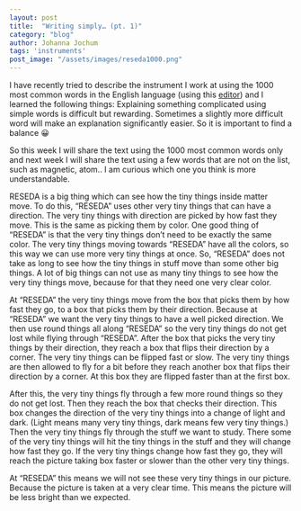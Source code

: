 ```yaml
---
layout: post
title:  "Writing simply… (pt. 1)"
category: "blog"
author: Johanna Jochum
tags: 'instruments'
post_image: "/assets/images/reseda1000.png"
---
```

I have recently tried to describe the instrument I work at using the 1000 most common words in the English language (using this [editor](https://splasho.com/upgoer5/)) and I learned the following things:
Explaining something complicated using simple words is difficult but rewarding.
Sometimes a slightly more difficult word will make an explanation significantly easier. So it is important to find a balance 😀
 
So this week I will share the text using the 1000 most common words only and next week I will share the text using a few words that are not on the list, such as magnetic, atom.. I am curious which one you think is more understandable. 

RESEDA is a big thing which can see how the tiny things inside matter move. To do this, “RESEDA” uses other very tiny things that can have a direction.
The very tiny things with direction are picked by how fast they move. This is the same as picking them by color. One good thing of “RESEDA” is that the very tiny things don’t need to be exactly the same color. The very tiny things moving towards “RESEDA” have all the colors, so this way we can use more very tiny things at once. So, “RESEDA” does not take as long to see how the tiny things in stuff move than some other big things. A lot of big things can not use as many tiny things to see how the very tiny things move, because for that they need one very clear color.

At “RESEDA” the very tiny things move from the box that picks them by how fast they go, to a box that picks them by their direction. Because at “RESEDA” we want the very tiny things to have a well picked direction. We then use round things all along “RESEDA” so the very tiny things do not get lost while flying through “RESEDA”.
After the box that picks the very tiny things by their direction, they reach a box that flips their direction by a corner. The very tiny things can be flipped fast or slow.
The very tiny things are then allowed to fly for a bit before they reach another box that flips their direction by a corner. At this box they are flipped faster than at the first box.

After this, the very tiny things fly through a few more round things so they do not get lost.
Then they reach the box that checks their direction. This box changes the direction of the very tiny things into a change of light and dark.
(Light means many very tiny things, dark means few very tiny things.) Then the very tiny things fly through the stuff we want to study.
There some of the very tiny things will hit the tiny things in the stuff and they will change how fast they go. If the very tiny things change how fast they go, they will reach the picture taking box faster or slower than the other very tiny things.

At “RESEDA” this means we will not see these very tiny things in our picture. Because the picture is taken at a very clear time. This means the picture will be less bright than we expected.
